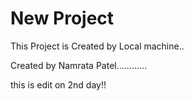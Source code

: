 # New Project

This Project is Created by Local machine..

Created by Namrata Patel............


this is edit on 2nd day!!